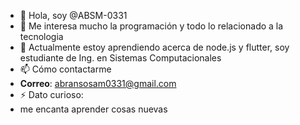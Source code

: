 - 👋 Hola, soy @ABSM-0331
- 👀 Me interesa mucho la programación y todo lo relacionado a la tecnologia
- 🌱 Actualmente estoy aprendiendo acerca de node.js y flutter, soy estudiante de Ing. en Sistemas Computacionales
- 📫 Cómo contactarme
- **Correo**: abransosam0331@gmail.com
- ⚡ Dato curioso:
- me encanta aprender cosas nuevas

<!---
ABSM-0331/ABSM-0331 es un repositorio ✨ especial ✨ porque su `README.md` (este archivo) aparece en tu perfil de GitHub.
Puedes hacer clic en el enlace de Vista Previa para ver tus cambios.
--->
